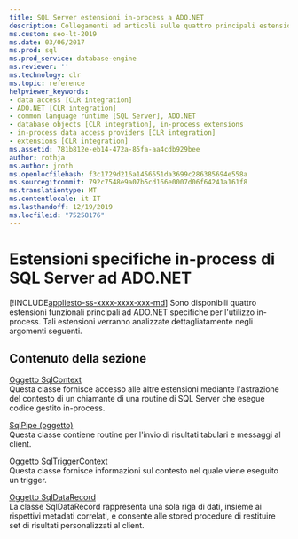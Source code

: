 ```yaml
---
title: SQL Server estensioni in-process a ADO.NET
description: Collegamenti ad articoli sulle quattro principali estensioni funzionali di ADO.NET specifiche per l'utilizzo in-process.
ms.custom: seo-lt-2019
ms.date: 03/06/2017
ms.prod: sql
ms.prod_service: database-engine
ms.reviewer: ''
ms.technology: clr
ms.topic: reference
helpviewer_keywords:
- data access [CLR integration]
- ADO.NET [CLR integration]
- common language runtime [SQL Server], ADO.NET
- database objects [CLR integration], in-process extensions
- in-process data access providers [CLR integration]
- extensions [CLR integration]
ms.assetid: 781b812e-eb14-472a-85fa-aa4cdb929bee
author: rothja
ms.author: jroth
ms.openlocfilehash: f3c1729d216a1456551da3699c286385694e558a
ms.sourcegitcommit: 792c7548e9a07b5cd166e0007d06f64241a161f8
ms.translationtype: MT
ms.contentlocale: it-IT
ms.lasthandoff: 12/19/2019
ms.locfileid: "75258176"
---
```

# <a name="sql-server-in-process-specific-extensions-to-adonet"></a>Estensioni specifiche in-process di SQL Server ad ADO.NET
[!INCLUDE[appliesto-ss-xxxx-xxxx-xxx-md](../../includes/appliesto-ss-xxxx-xxxx-xxx-md.md)]
  Sono disponibili quattro estensioni funzionali principali ad ADO.NET specifiche per l'utilizzo in-process. Tali estensioni verranno analizzate dettagliatamente negli argomenti seguenti.  
  
## <a name="in-this-section"></a>Contenuto della sezione  
 [Oggetto SqlContext](../../relational-databases/clr-integration-data-access-in-process-ado-net/sqlcontext-object.md)  
 Questa classe fornisce accesso alle altre estensioni mediante l'astrazione del contesto di un chiamante di una routine di SQL Server che esegue codice gestito in-process.  
  
 [SqlPipe (oggetto)](../../relational-databases/clr-integration-data-access-in-process-ado-net/sqlpipe-object.md)  
 Questa classe contiene routine per l'invio di risultati tabulari e messaggi al client.  
  
 [Oggetto SqlTriggerContext](../../relational-databases/clr-integration-data-access-in-process-ado-net/sqltriggercontext-object.md)  
 Questa classe fornisce informazioni sul contesto nel quale viene eseguito un trigger.  
  
 [Oggetto SqlDataRecord](../../relational-databases/clr-integration-data-access-in-process-ado-net/sqldatarecord-object.md)  
 La classe SqlDataRecord rappresenta una sola riga di dati, insieme ai rispettivi metadati correlati, e consente alle stored procedure di restituire set di risultati personalizzati al client.  
  
  

